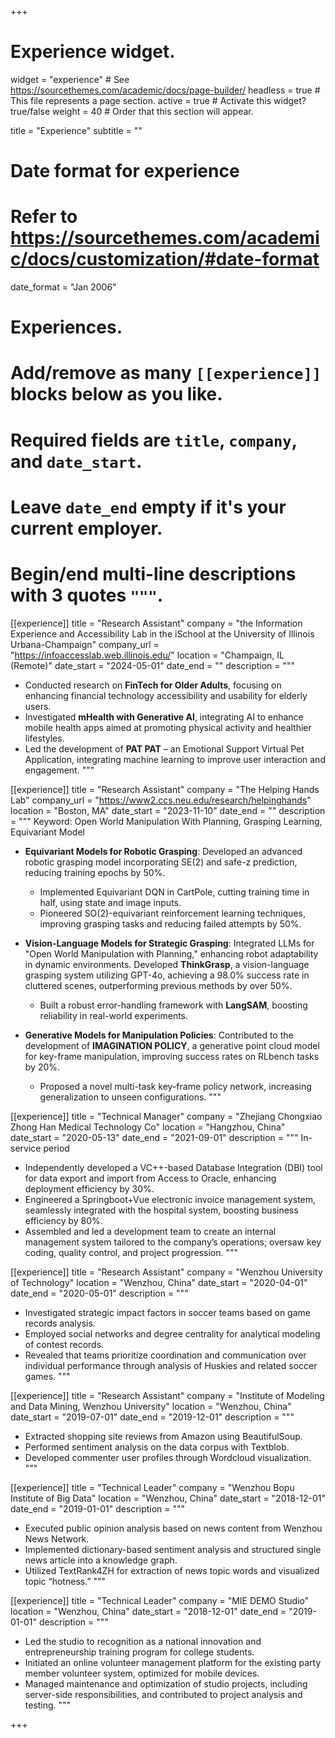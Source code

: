 +++
# Experience widget.
widget = "experience"  # See https://sourcethemes.com/academic/docs/page-builder/
headless = true  # This file represents a page section.
active = true  # Activate this widget? true/false
weight = 40  # Order that this section will appear.

title = "Experience"
subtitle = ""

# Date format for experience
#   Refer to https://sourcethemes.com/academic/docs/customization/#date-format
date_format = "Jan 2006"

# Experiences.
#   Add/remove as many `[[experience]]` blocks below as you like.
#   Required fields are `title`, `company`, and `date_start`.
#   Leave `date_end` empty if it's your current employer.
#   Begin/end multi-line descriptions with 3 quotes `"""`.
[[experience]]
  title = "Research Assistant"
  company = "the Information Experience and Accessibility Lab in the iSchool at the University of Illinois Urbana-Champaign"
  company_url = "https://infoaccesslab.web.illinois.edu/"
  location = "Champaign, IL (Remote)"
  date_start = "2024-05-01"
  date_end = ""
  description = """
- Conducted research on **FinTech for Older Adults**, focusing on enhancing financial technology accessibility and usability for elderly users.  
- Investigated **mHealth with Generative AI**, integrating AI to enhance mobile health apps aimed at promoting physical activity and healthier lifestyles.  
- Led the development of **PAT PAT** – an Emotional Support Virtual Pet Application, integrating machine learning to improve user interaction and engagement.
  """


[[experience]]
  title = "Research Assistant"
  company = "The Helping Hands Lab"
  company_url = "https://www2.ccs.neu.edu/research/helpinghands"
  location = "Boston, MA"
  date_start = "2023-11-10"
  date_end = ""
  description = """
  Keyword:  Open World Manipulation With Planning, Grasping Learning, Equivariant Model
  
- **Equivariant Models for Robotic Grasping**: Developed an advanced robotic grasping model incorporating SE(2) and safe-z prediction, reducing training epochs by 50%.  
  - Implemented Equivariant DQN in CartPole, cutting training time in half, using state and image inputs.
  - Pioneered SO(2)-equivariant reinforcement learning techniques, improving grasping tasks and reducing failed attempts by 50%.
  
- **Vision-Language Models for Strategic Grasping**: Integrated LLMs for "Open World Manipulation with Planning," enhancing robot adaptability in dynamic environments. Developed **ThinkGrasp**, a vision-language grasping system utilizing GPT-4o, achieving a 98.0% success rate in cluttered scenes, outperforming previous methods by over 50%.  
  - Built a robust error-handling framework with **LangSAM**, boosting reliability in real-world experiments.

- **Generative Models for Manipulation Policies**: Contributed to the development of **IMAGINATION POLICY**, a generative point cloud model for key-frame manipulation, improving success rates on RLbench tasks by 20%.  
  - Proposed a novel multi-task key-frame policy network, increasing generalization to unseen configurations.
  """


[[experience]]
  title = "Technical Manager"
  company = "Zhejiang Chongxiao Zhong Han Medical Technology Co"
  location = "Hangzhou, China"
  date_start = "2020-05-13"
  date_end = "2021-09-01"
  description = """
  In-service period
  - Independently developed a VC++-based Database Integration (DBI) tool for data export and import from Access to Oracle, enhancing deployment efficiency by 30%.
  - Engineered a Springboot+Vue electronic invoice management system, seamlessly integrated with the hospital system, boosting business efficiency by 80%.
  - Assembled and led a development team to create an internal management system tailored to the company’s operations; oversaw key coding, quality control, and project progression.
  """

[[experience]]
  title = "Research Assistant"
  company = "Wenzhou University of Technology"
  location = "Wenzhou, China"
  date_start = "2020-04-01"
  date_end = "2020-05-01"
  description = """
  - Investigated strategic impact factors in soccer teams based on game records analysis.
  - Employed social networks and degree centrality for analytical modeling of contest records.
  - Revealed that teams prioritize coordination and communication over individual performance through analysis of Huskies and related soccer games.
  """

[[experience]]
  title = "Research Assistant"
  company = "Institute of Modeling and Data Mining, Wenzhou University"
  location = "Wenzhou, China"
  date_start = "2019-07-01"
  date_end = "2019-12-01"
  description = """
  - Extracted shopping site reviews from Amazon using BeautifulSoup.
  - Performed sentiment analysis on the data corpus with Textblob.
  - Developed commenter user profiles through Wordcloud visualization.
  """

[[experience]]
  title = "Technical Leader"
  company = "Wenzhou Bopu Institute of Big Data"
  location = "Wenzhou, China"
  date_start = "2018-12-01"
  date_end = "2019-01-01"
  description = """
  - Executed public opinion analysis based on news content from Wenzhou News Network.
  - Implemented dictionary-based sentiment analysis and structured single news article into a knowledge graph.
  - Utilized TextRank4ZH for extraction of news topic words and visualized topic “hotness.”
  """

[[experience]]
  title = "Technical Leader"
  company = "MIE DEMO Studio"
  location = "Wenzhou, China"
  date_start = "2018-12-01"
  date_end = "2019-01-01"
  description = """
  - Led the studio to recognition as a national innovation and entrepreneurship training program for college students.
  - Initiated an online volunteer management platform for the existing party member volunteer system, optimized for mobile devices.
  - Managed maintenance and optimization of studio projects, including server-side responsibilities, and contributed to project analysis and testing.
  """


+++
